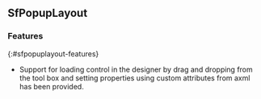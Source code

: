 ## SfPopupLayout

### Features
{:#sfpopuplayout-features}

* Support for loading control in the designer by drag and dropping from the tool box and setting properties using custom attributes from axml has been provided. 